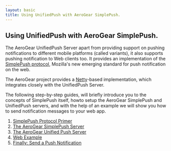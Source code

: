 ```yaml
---
layout: basic
title: Using UnifiedPush with AeroGear SimplePush.
---
```


## Using UnifiedPush with AeroGear SimplePush.

The AeroGear UnifiedPush Server apart from providing support on pushing notifications to different mobile platforms (called variants), it also supports pushing notification to Web clients too. It provides an implementation of the [SimplePush protocol](https://wiki.mozilla.org/WebAPI/SimplePush/Protocol), Mozilla's new emerging standard for push notification on the web.

The AeroGear project provides a [Netty](http://netty.io)-based implementation, which integrates closely with the UnifiedPush Server.

The following step-by-step guides, will briefly introduce you to the concepts of SimplePush itself, howto setup the AeroGear SimplePush and UnifiedPush servers, and with the help of an example we will show you how to send notification messages to your web app.

1. [SimplePush Protocol Primer](simplepush-primer)
2. [The AeroGear SimplePush Server](simplepush-server)
3. [The AeroGear Unified Push Server](unified-push-server)
4. [Web Example](web-app)
5. [Finally: Send a Push Notification](send-push)

